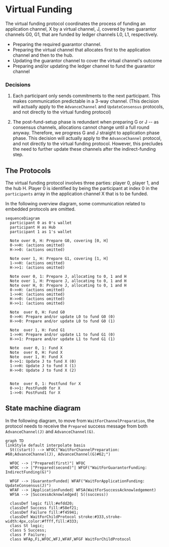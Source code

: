 # Virtual Funding

The virtual funding protocol coordinates the process of funding an application channel,
X by a virtual channel, J, covered by two guarantor channels G0, G1, that are funded by
ledger channels L0, L1, respectively.

- Preparing the required guarantor channel.
- Preparing the virtual channel that allocates first to the application channel and then to the hub.
- Updating the guarantor channel to cover the virtual channel's outcome
- Preparing and/or updating the ledger channel to fund the guarantor channel

### Decisions

1. Each participant only sends commitments to the next participant. This makes communication predictable in a 3-way channel. (This decision will actually apply to the `AdvanceChannel` and `UpdateConsensus` protocols, and not directly to the virtual funding protocol)

2. The post-fund-setup phase is redundant when preparing G or J -- as consensus channels, allocations cannot change until a full round anyway. Therefore, we progress G and J straight to application phase phase. This decision will actually apply to the `AdvanceChannel` protocol, and not directly to the virtual funding protocol. However, this precludes the need to further update these channels after the indirect-funding step.

## The Protocols

The virtual funding protocol involves three parties: player 0, player 1, and the hub H.
Player 0 is identified by being the participant at index 0 in the `participants` array in
the application channel X that is to be funded.

In the following overview diagram, some communication related to embedded protocols are omitted.

```mermaid
sequenceDiagram
  participant 0 as 0's wallet
  participant H as Hub
  participant 1 as 1's wallet

  Note over 0, H: Prepare G0, covering [0, H]
  0->>H: (actions omitted)
  H->>0: (actions omitted)

  Note over 1, H: Prepare G1, covering [1, H]
  1->>H: (actions omitted)
  H->>1: (actions omitted)

  Note over 0, 1: Prepare J, allocating to 0, 1 and H
  Note over 1, H: Prepare J, allocating to 0, 1 and H
  Note over H, 0: Prepare J, allocating to 0, 1 and H
  0->>H: (actions omitted)
  1->>H: (actions omitted)
  H->>0: (actions omitted)
  H->>1: (actions omitted)

  Note  over 0, H: Fund G0
  0->>H: Prepare and/or update L0 to fund G0 (0)
  H->>0: Prepare and/or update L0 to fund G0 (1)

  Note  over 1, H: Fund G1
  1->>H: Prepare and/or update L1 to fund G1 (0)
  H->>1: Prepare and/or update L1 to fund G1 (1)

  Note  over 0, 1: Fund X
  Note  over 0, H: Fund X
  Note  over 1, H: Fund X
  0->>1: Update J to fund X (0)
  1->>H: Update J to fund X (1)
  H->>0: Update J to fund X (2)


  Note  over 0, 1: Postfund for X
  0->>1: PostFund0 for X
  1->>0: PostFund1 for X
```

## State machine diagram

In the following diagram, to move from `WaitForChannelPreparation`, the protocol needs to receive the `Prepared` success message from both `AdvanceChannel(J)` and `AdvanceChannel(G)`.

```mermaid
graph TD
linkStyle default interpolate basis
  St((start)) --> WFOC("WaitForChannelPreparation: #60;AdvanceChannel(J), AdvanceChannel(G)#62;")

  WFOC --> |"Prepared(first)"| WFOC
  WFOC --> |"Prepared(second)"| WFGF("WaitForGuarantorFunding: IndirectFunding(G)")

  WFGF --> |GuarantorFunded| WFAF("WaitForApplicationFunding: UpdateConsensus(J)")
  WFAF --> |ApplicationFunded| WFSA(WaitForSuccessAcknowledgement)
  WFSA --> |SuccessAcknowledged| S((success))

  classDef logic fill:#efdd20;
  classDef Success fill:#58ef21;
  classDef Failure fill:#f45941;
  classDef WaitForChildProtocol stroke:#333,stroke-width:4px,color:#ffff,fill:#333;
  class St logic;
  class S Success;
  class F Failure;
  class WFAp,Fi,WFOC,WFJ,WFAF,WFGF WaitForChildProtocol
```
